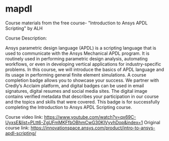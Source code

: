 # mapdl
Course materials from the free course- "Introduction to Ansys APDL Scripting" by ALH

Course Description:

Ansys parametric design language (APDL) is a scripting language that is used to communicate with the Ansys Mechanical APDL program. It is routinely used in performing parametric design analysis, automating workflows, or even in developing vertical applications for industry-specific problems. In this course, we will introduce the basics of APDL language and its usage in performing general finite element simulations.
A course completion badge allows you to showcase your success. We partner with Credly’s Acclaim platform, and digital badges can be used in email signatures, digital resumes and social media sites. The digital image contains verified metadata that describes your participation in our course and the topics and skills that were covered. This badge is for successfully completing the Introduction to Ansys APDL Scripting course.

Course video link: https://www.youtube.com/watch?v=qx69C-UyxsE&list=PLtt6-ZgUFmMKFfbOBhmCwG30KIVyvhDop&index=1
Original course link: https://innovationspace.ansys.com/product/intro-to-ansys-apdl-scripting/

